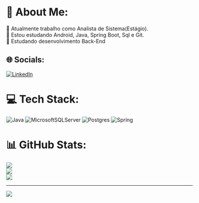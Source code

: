 # 💫 About Me:
🔭 Atualmente trabalho como Analista de Sistema(Estágio).<br>🌱 Estou estudando Android, Java, Spring Boot, Sql e Git.<br>💬 Estudando desenvolvimento Back-End


## 🌐 Socials:
[![LinkedIn](https://img.shields.io/badge/LinkedIn-%230077B5.svg?logo=linkedin&logoColor=white)](https://linkedin.com/in/https://www.linkedin.com/feed/) 

# 💻 Tech Stack:
![Java](https://img.shields.io/badge/java-%23ED8B00.svg?style=for-the-badge&logo=java&logoColor=white) ![MicrosoftSQLServer](https://img.shields.io/badge/Microsoft%20SQL%20Sever-CC2927?style=for-the-badge&logo=microsoft%20sql%20server&logoColor=white) ![Postgres](https://img.shields.io/badge/postgres-%23316192.svg?style=for-the-badge&logo=postgresql&logoColor=white) ![Spring](https://img.shields.io/badge/spring-%236DB33F.svg?style=for-the-badge&logo=spring&logoColor=white)
# 📊 GitHub Stats:
![](https://github-readme-stats.vercel.app/api?username=DiegoFortRamos&theme=dark&hide_border=false&include_all_commits=true&count_private=true)<br/>
![](https://github-readme-streak-stats.herokuapp.com/?user=DiegoFortRamos&theme=dark&hide_border=false)<br/>
![](https://github-readme-stats.vercel.app/api/top-langs/?username=DiegoFortRamos&theme=dark&hide_border=false&include_all_commits=true&count_private=true&layout=compact)

---
[![](https://visitcount.itsvg.in/api?id=DiegoFortRamos&icon=0&color=0)](https://visitcount.itsvg.in)

<!-- Proudly created with GPRM ( https://gprm.itsvg.in ) -->
